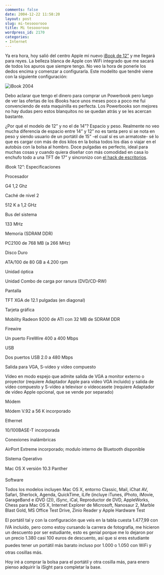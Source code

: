 ```yaml
---
comments: false
date: 2004-12-22 11:58:20
layout: post
slug: mi-tesooorooo
title: Mi tesooorooo
wordpress_id: 2170
categories:
- Internet
---
```


Ya era hora, hoy salió del centro Apple mi nuevo [iBook de 12”](http://www.apple.com/es/ibook/) y me llegará para reyes. La belleza blanca de Apple con WiFi integrado que me sacará de todos los apuros que siempre tengo. No veo la hora de ponerle los dedos encima y comenzar a configurarla. Este modelito que tendré viene con la siguiente configuración:





![iBook 2004](http://www.minid.net/images/ibook-2004.png)





Debo aclarar que tengo el dinero para comprar un Powerbook pero luego de ver las ofertas de los iBooks hace unos meses poco a poco me fui convenciendo de esta maquinilla es perfecta. Los Powerbooks son mejores no hay dudas pero estos blanquitos no se quedan atrás y se les acercan bastante.





¿Por qué el modelo de 12” y no el de 14”? Espacio y peso. Realmente no veo mucha diferencia de espacio entre 14” y 12” no es tanta pero si se nota en peso y siendo usuario de un portátil de 15” -el cual sí es un armatoste- sé lo que es cargar con más de dos kilos en la bolsa todos los días o viajar en el autobús con la bolsa al hombro. Doce pulgadas es perfecto, ideal para muchas cosas y cuando quiera diseñar con más comodidad en casa lo enchufo todo a una TFT de 17” y sincronizo con [el hack de escritorios](http://www.minid.net/archivos/categorias/macintosh/usa_un_escritorio_extendido_con_un_ibook_o_un_emac.php).





  

  



  

iBook 12”: Especificaciones  

  

  

  



  

Procesador  


G4 1,2 Ghz
  

  



  

Caché de nivel 2  


512 K a 1,2 GHz
  

  



  

Bus del sistema  


133 MHz
  

  



  

Memoria (SDRAM DDR)  


PC2100 de 768 MB (a 266 MHz)
  

  



  

Disco Duro  


ATA/100 de 80 GB a 4.200 rpm
  

  



  

Unidad óptica  


Unidad Combo de carga por ranura (DVD/CD-RW)
  

  



  

Pantalla  


TFT XGA de 12.1 pulgadas (en diagonal)
  

  



  

Tarjeta gráfica  


Mobility Radeon 9200 de ATI con 32 MB de SDRAM DDR
  

  



  

Firewire  


Un puerto FireWire 400 a 400 Mbps
  

  



  

USB  


Dos puertos USB 2.0 a 480 Mbps
  

  



  

Salida para VGA, S-vídeo y vídeo compuesto  


Vídeo en modo espejo que admite salida de VGA a monitor externo o proyector (requiere Adaptador Apple para vídeo VGA incluido) y salida de vídeo compuesto y S-vídeo a televisor o vídeocasete (requiere Adaptador de vídeo Apple opcional, que se vende por separado)
  

  



  

Módem  


Módem V.92 a 56 K incorporado
  

  



  

Ethernet  


10/100BASE-T incorporada
  

  



  

Conexiones inalámbricas  


AirPort Extreme incorporado; modulo interno de Bluetooth disponible
  

  



  

Sistema Operativo  


Mac OS X versión 10.3 Panther
  

  



  

Software  


Todos los modelos incluyen Mac OS X, entorno Classic, Mail, iChat AV, Safari, Sherlock, Agenda, QuickTime, iLife (incluye iTunes, iPhoto, iMovie, GarageBand e iDVD (2)), iSync, iCal, Reproductor de DVD, AppleWorks, Chess para Mac OS X, Internet Explorer de Microsoft, Nanosaur 2, Marble Blast Gold, MS Office Test Drive, Zinio Reader y Apple Hardware Test
  

  

  





El portátil tal y con la configuración que veis en la tabla cuesta 1.477,99 con IVA incluido, pero como estoy cursando la carrera de fotografía, me hicieron un descuento por ser estudiante, esto es genial porque me lo dejaron por un precio 1.380 casi 100 euros de descuento, así que si eres estudiante puedes tener un portátil más barato incluso por 1.000 o 1.050 con WiFi y otras cosillas más.





Hoy iré a comprar la bolsa para el portátil y otra cosilla más, para enero pienso adquirir la iSight para completar la base.




 
